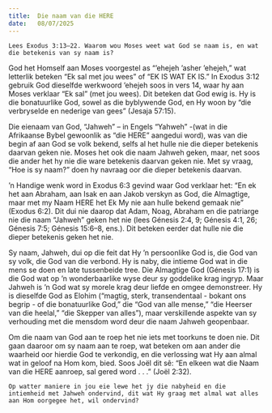 ```yaml
---
title:  Die naam van die HERE
date:   08/07/2025
---
```


`Lees Exodus 3:13–22. Waarom wou Moses weet wat God se naam is, en wat die betekenis van sy naam is?`

God het Homself aan Moses voorgestel as “’ehejeh ’asher ’ehejeh,” wat letterlik beteken “Ek sal met jou wees” of “EK IS WAT EK IS.” In Exodus 3:12 gebruik God dieselfde werkwoord ’ehejeh soos in vers 14, waar hy aan Moses verklaar “Ek sal” (met jou wees).  Dit beteken dat God ewig is.  Hy is die bonatuurlike God, sowel as die byblywende God, en Hy woon by “die verbryselde en nederige van gees” (Jesaja 57:15).

Die eienaam van God, “Jahweh” – in Engels “Yahweh” -(wat in die Afrikaanse Bybel gewoonlik as “die HERE” aangedui word), was van die begin af aan God se volk bekend, selfs al het hulle nie die dieper betekenis daarvan geken nie.  Moses het ook die naam Jahweh geken, maar, net soos die ander het hy nie die ware betekenis daarvan geken nie.  Met sy vraag, “Hoe is sy naam?” doen hy navraag oor die dieper betekenis daarvan.

’n Handige wenk word in Exodus 6:3 gevind waar God verklaar het: “En ek het aan Abraham, aan Isak en aan Jakob verskyn as God, die Almagtige, maar met my Naam HERE het Ek My nie aan hulle bekend gemaak nie” (Exodus 6:2). Dit dui nie daarop dat Adam, Noag, Abraham en die patriarge nie die naam “Jahweh” geken het nie (lees Génesis 2:4, 9; Génesis 4:1, 26; Génesis 7:5; Génesis 15:6–8, ens.). Dit beteken eerder dat hulle nie die dieper betekenis geken het nie.

Sy naam, Jahweh, dui op die feit dat Hy ’n persoonlike God is, die God van sy volk, die God van die verbond.  Hy is naby, die intieme God wat in die mens se doen en late tussenbeide tree. Die Almagtige God (Génesis 17:1) is die God wat op ’n wonderbaarlike wyse deur sy goddelike krag ingryp. Maar Jahweh is ’n God wat sy morele krag deur liefde en omgee demonstreer. Hy is dieselfde God as Elohim (“magtig, sterk, transendentaal - bokant ons begrip - of die bonatuurlike God,” die “God van alle mense,” “die Heerser van die heelal,” “die Skepper van alles”), maar verskillende aspekte van sy verhouding met die mensdom word deur die naam Jahweh geopenbaar.

Om die naam van God aan te roep het nie iets met toorkuns te doen nie. Dit gaan daaroor om sy naam aan te roep, wat beteken om aan ander die waarheid oor hierdie God te verkondig, en die verlossing wat Hy aan almal wat in geloof na Hom kom, bied. Soos Joël dit sê: “En elkeen wat die Naam van die HERE aanroep, sal gered word . . .” (Joël 2:32).

`Op watter maniere in jou eie lewe het jy die nabyheid en die intiemheid met Jahweh ondervind, dit wat Hy graag met almal wat alles aan Hom oorgegee het, wil ondervind?`